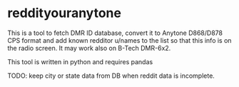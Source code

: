 # reddityouranytone

This is a tool to fetch DMR ID database, convert it to Anytone D868/D878 CPS format and add known redditor u/names to the list so that this info is on the radio screen. It may work also on B-Tech DMR-6x2.

This tool is written in python and requires pandas

TODO: keep city or state data from DB when reddit data is incomplete.
